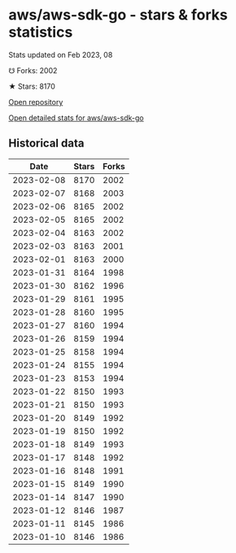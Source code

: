 # aws/aws-sdk-go - stars & forks statistics

Stats updated on Feb 2023, 08

☋ Forks: 2002

★ Stars: 8170

[Open repository](https://github.com/aws/aws-sdk-go)

[Open detailed stats for aws/aws-sdk-go](https://reviewgithub.com/rep/aws/aws-sdk-go)

## Historical data
| Date | Stars | Forks |
|------|-------|-------|
| 2023-02-08 | 8170 | 2002 | 
| 2023-02-07 | 8168 | 2003 | 
| 2023-02-06 | 8165 | 2002 | 
| 2023-02-05 | 8165 | 2002 | 
| 2023-02-04 | 8163 | 2002 | 
| 2023-02-03 | 8163 | 2001 | 
| 2023-02-01 | 8163 | 2000 | 
| 2023-01-31 | 8164 | 1998 | 
| 2023-01-30 | 8162 | 1996 | 
| 2023-01-29 | 8161 | 1995 | 
| 2023-01-28 | 8160 | 1995 | 
| 2023-01-27 | 8160 | 1994 | 
| 2023-01-26 | 8159 | 1994 | 
| 2023-01-25 | 8158 | 1994 | 
| 2023-01-24 | 8155 | 1994 | 
| 2023-01-23 | 8153 | 1994 | 
| 2023-01-22 | 8150 | 1993 | 
| 2023-01-21 | 8150 | 1993 | 
| 2023-01-20 | 8149 | 1992 | 
| 2023-01-19 | 8150 | 1992 | 
| 2023-01-18 | 8149 | 1993 | 
| 2023-01-17 | 8148 | 1992 | 
| 2023-01-16 | 8148 | 1991 | 
| 2023-01-15 | 8149 | 1990 | 
| 2023-01-14 | 8147 | 1990 | 
| 2023-01-12 | 8146 | 1987 | 
| 2023-01-11 | 8145 | 1986 | 
| 2023-01-10 | 8146 | 1986 | 

